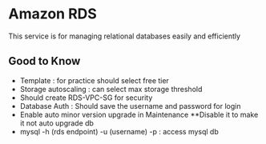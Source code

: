 # Amazon RDS
This service is for managing relational databases easily and efficiently

## Good to Know
- Template : for practice should select free tier
- Storage autoscaling : can select max storage threshold
- Should create RDS-VPC-SG for security
- Database Auth : Should save the username and password for login
- Enable auto minor version upgrade in Maintenance **Disable it to make it not auto upgrade db 
- mysql -h (rds endpoint) -u (username) -p : access mysql db